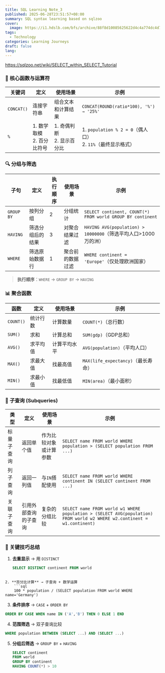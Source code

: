 ```yaml
---
title: SQL Learning Note_3
published: 2025-06-28T23:51:57+08:00
summary: SQL syntax learning based on sqlzoo
cover:
  image: https://i1.hdslb.com/bfs/archive/88f8d10085625622d4c4a774dc4d773bd1205966.jpg
tags:
  - Technology
categories: Learning Journeys
draft: false
lang:
---
```


https://sqlzoo.net/wiki/SELECT_within_SELECT_Tutorial

### 📌 **核心函数与运算符**

| 关键词        | 定义                    | 使用场景                  | 示例                                                 |
| ---------- | --------------------- | --------------------- | -------------------------------------------------- |
| `CONCAT()` | 连接字符串                 | 组合文本和计算结果             | `CONCAT(ROUND(ratio*100), '%') → '25%'`            |
| `%`        | 1. 数学取模  <br>2. 百分比符号 | 1. 奇偶判断  <br>2. 显示百分比 | 1. `population % 2 = 0`（偶人口）  <br>2. `11%`（最终显示格式） |
### 🔍 **分组与筛选**

|子句|定义|执行顺序|使用场景|示例|
|---|---|---|---|---|
|`GROUP BY`|按列分组|2|分组统计|`SELECT continent, COUNT(*) FROM world GROUP BY continent`|
|`HAVING`|筛选分组后的结果|3|对聚合结果过滤|`HAVING AVG(population) > 10000000`（筛选平均人口>1000万的洲）|
|`WHERE`|筛选原始数据行|1|聚合前的数据过滤|`WHERE continent = 'Europe'`（仅处理欧洲国家）|

> **执行顺序**：`WHERE` → `GROUP BY` → `HAVING`

### 📊 **聚合函数**

| 函数        | 定义   | 使用场景   | 示例                           |
| --------- | ---- | ------ | ---------------------------- |
| `COUNT()` | 统计行数 | 计算数量   | `COUNT(*)`（总行数）              |
| `SUM()`   | 求和   | 计算总和   | `SUM(gdp)`（GDP总和）            |
| `AVG()`   | 求平均值 | 计算平均水平 | `AVG(population)`（平均人口）      |
| `MAX()`   | 求最大值 | 找最高值   | `MAX(life_expectancy)`（最长寿命） |
| `MIN()`   | 求最小值 | 找最低值   | `MIN(area)`（最小面积）            |
### 🔄 **子查询 (Subqueries)**

| 类型    | 定义         | 使用场景        | 示例                                                                                                                      |
| ----- | ---------- | ----------- | ----------------------------------------------------------------------------------------------------------------------- |
| 标量子查询 | 返回单个值      | 作为比较对象或计算参数 | `SELECT name FROM world WHERE population > (SELECT population FROM ...)`                                                |
| 列子查询  | 返回一列值      | 与`IN`搭配使用   | `SELECT name FROM world WHERE continent IN (SELECT continent FROM ...)`                                                 |
| 关联子查询 | 引用外部查询的子查询 | 复杂的分组比较     | `SELECT name FROM world w1 WHERE population > (SELECT AVG(population) FROM world w2 WHERE w2.continent = w1.continent)` |
### 🧩 **关键技巧总结**

1. **去重显示** → 用 `DISTINCT`
    ```sql
    SELECT DISTINCT continent FROM world
```
 
2. **百分比计算** → 子查询 + 数学运算
    ```sql
    100 * population / (SELECT population FROM world WHERE name='Germany')
```

3. **条件排序** → `CASE` + `ORDER BY`
```sql
ORDER BY CASE WHEN name IN ('A','B') THEN 0 ELSE 1 END
```
    
4. **范围筛选** → 双子查询比较
 ```sql
 WHERE population BETWEEN (SELECT ...) AND (SELECT ...)
```

5. **分组后筛选** → `GROUP BY` + `HAVING`
    ```sql
    SELECT continent 
    FROM world 
    GROUP BY continent 
    HAVING COUNT(*) > 10
```
